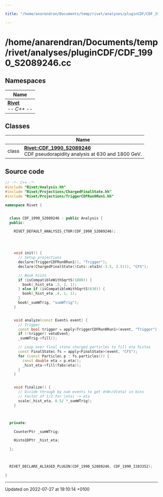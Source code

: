 ```yaml
---

title: "/home/anarendran/Documents/temp/rivet/analyses/pluginCDF/CDF_1990_S2089246.cc"

---
```


# /home/anarendran/Documents/temp/rivet/analyses/pluginCDF/CDF_1990_S2089246.cc



## Namespaces

| Name           |
| -------------- |
| **[Rivet](http://example.org/namespaces/namespacerivet/)** <br>-*- C++ -*-  |

## Classes

|                | Name           |
| -------------- | -------------- |
| class | **[Rivet::CDF_1990_S2089246](http://example.org/classes/classrivet_1_1cdf__1990__s2089246/)** <br>CDF pseudorapidity analysis at 630 and 1800 GeV.  |




## Source code

```cpp
// -*- C++ -*-
#include "Rivet/Analysis.hh"
#include "Rivet/Projections/ChargedFinalState.hh"
#include "Rivet/Projections/TriggerCDFRun0Run1.hh"

namespace Rivet {


  class CDF_1990_S2089246 : public Analysis {
  public:

    RIVET_DEFAULT_ANALYSIS_CTOR(CDF_1990_S2089246);




    void init() {
      // Setup projections
      declare(TriggerCDFRun0Run1(), "Trigger");
      declare(ChargedFinalState((Cuts::etaIn(-3.5, 3.5))), "CFS");

      // Book histo
      if (isCompatibleWithSqrtS(1800)) {
        book(_hist_eta ,3, 1, 1);
      } else if (isCompatibleWithSqrtS(630)) {
        book(_hist_eta ,4, 1, 1);
      }
      book(_sumWTrig, "sumWTrig");
    }


    void analyze(const Event& event) {
      // Trigger
      const bool trigger = apply<TriggerCDFRun0Run1>(event, "Trigger").minBiasDecision();
      if (!trigger) vetoEvent;
      _sumWTrig->fill();

      // Loop over final state charged particles to fill eta histos
      const FinalState& fs = apply<FinalState>(event, "CFS");
      for (const Particle& p : fs.particles()) {
        const double eta = p.eta();
        _hist_eta->fill(fabs(eta));
      }
    }


    void finalize() {
      // Divide through by num events to get d<N>/d(eta) in bins
      // Factor of 1/2 for |eta| -> eta
      scale(_hist_eta, 0.5/ *_sumWTrig);
    }



  private:

    CounterPtr _sumWTrig;

    Histo1DPtr _hist_eta;

  };



  RIVET_DECLARE_ALIASED_PLUGIN(CDF_1990_S2089246, CDF_1990_I283352);

}
```


-------------------------------

Updated on 2022-07-27 at 19:10:14 +0100
